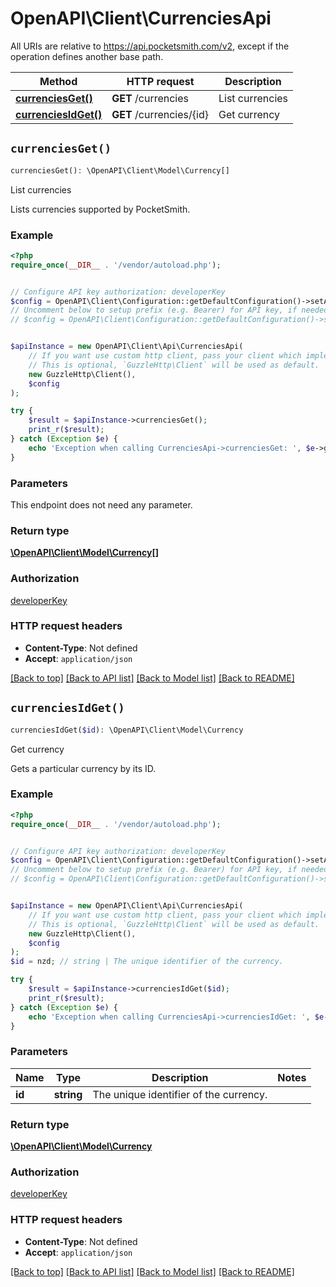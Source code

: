 # OpenAPI\Client\CurrenciesApi

All URIs are relative to https://api.pocketsmith.com/v2, except if the operation defines another base path.

| Method | HTTP request | Description |
| ------------- | ------------- | ------------- |
| [**currenciesGet()**](CurrenciesApi.md#currenciesGet) | **GET** /currencies | List currencies |
| [**currenciesIdGet()**](CurrenciesApi.md#currenciesIdGet) | **GET** /currencies/{id} | Get currency |


## `currenciesGet()`

```php
currenciesGet(): \OpenAPI\Client\Model\Currency[]
```

List currencies

Lists currencies supported by PocketSmith.

### Example

```php
<?php
require_once(__DIR__ . '/vendor/autoload.php');


// Configure API key authorization: developerKey
$config = OpenAPI\Client\Configuration::getDefaultConfiguration()->setApiKey('X-Developer-Key', 'YOUR_API_KEY');
// Uncomment below to setup prefix (e.g. Bearer) for API key, if needed
// $config = OpenAPI\Client\Configuration::getDefaultConfiguration()->setApiKeyPrefix('X-Developer-Key', 'Bearer');


$apiInstance = new OpenAPI\Client\Api\CurrenciesApi(
    // If you want use custom http client, pass your client which implements `GuzzleHttp\ClientInterface`.
    // This is optional, `GuzzleHttp\Client` will be used as default.
    new GuzzleHttp\Client(),
    $config
);

try {
    $result = $apiInstance->currenciesGet();
    print_r($result);
} catch (Exception $e) {
    echo 'Exception when calling CurrenciesApi->currenciesGet: ', $e->getMessage(), PHP_EOL;
}
```

### Parameters

This endpoint does not need any parameter.

### Return type

[**\OpenAPI\Client\Model\Currency[]**](../Model/Currency.md)

### Authorization

[developerKey](../../README.md#developerKey)

### HTTP request headers

- **Content-Type**: Not defined
- **Accept**: `application/json`

[[Back to top]](#) [[Back to API list]](../../README.md#endpoints)
[[Back to Model list]](../../README.md#models)
[[Back to README]](../../README.md)

## `currenciesIdGet()`

```php
currenciesIdGet($id): \OpenAPI\Client\Model\Currency
```

Get currency

Gets a particular currency by its ID.

### Example

```php
<?php
require_once(__DIR__ . '/vendor/autoload.php');


// Configure API key authorization: developerKey
$config = OpenAPI\Client\Configuration::getDefaultConfiguration()->setApiKey('X-Developer-Key', 'YOUR_API_KEY');
// Uncomment below to setup prefix (e.g. Bearer) for API key, if needed
// $config = OpenAPI\Client\Configuration::getDefaultConfiguration()->setApiKeyPrefix('X-Developer-Key', 'Bearer');


$apiInstance = new OpenAPI\Client\Api\CurrenciesApi(
    // If you want use custom http client, pass your client which implements `GuzzleHttp\ClientInterface`.
    // This is optional, `GuzzleHttp\Client` will be used as default.
    new GuzzleHttp\Client(),
    $config
);
$id = nzd; // string | The unique identifier of the currency.

try {
    $result = $apiInstance->currenciesIdGet($id);
    print_r($result);
} catch (Exception $e) {
    echo 'Exception when calling CurrenciesApi->currenciesIdGet: ', $e->getMessage(), PHP_EOL;
}
```

### Parameters

| Name | Type | Description  | Notes |
| ------------- | ------------- | ------------- | ------------- |
| **id** | **string**| The unique identifier of the currency. | |

### Return type

[**\OpenAPI\Client\Model\Currency**](../Model/Currency.md)

### Authorization

[developerKey](../../README.md#developerKey)

### HTTP request headers

- **Content-Type**: Not defined
- **Accept**: `application/json`

[[Back to top]](#) [[Back to API list]](../../README.md#endpoints)
[[Back to Model list]](../../README.md#models)
[[Back to README]](../../README.md)
